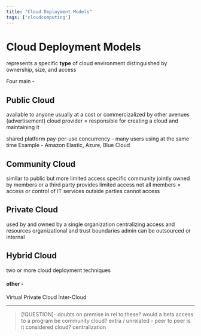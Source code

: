 ```yaml
---
title: "Cloud Deployment Models"
tags: ['cloudcomputing']
---
```

# Cloud Deployment Models
represents a specific **type** of cloud environment
distinguished by ownership, size, and access 


Four main - 
## Public Cloud
available to anyone usually at a cost or commercizalized by other avenues (advertisement)
cloud provider = responsible for creating a cloud and maintaining it

shared platform
pay-per-use 
concurrency - many users using at the same time 
Example - Amazon Elastic, Azure, Blue Cloud

## Community Cloud
similar to public but more limited access 
specific community
jointly owned by members or a third party provides limited access
not all members = access or control of IT services
outside parties cannot access

## Private Cloud
used by and owned by a single organization
centralizing access and resources
organizational and trust boundaries 
admin can be outsourced or internal

## Hybrid Cloud 
two or more cloud deployment techniques

#### other - 
Virtual Private Cloud
Inter-Cloud

---
>[!QUESTION]- doubts
on premise in rel to these?
would a beta access to a program be community cloud?
extra / unrelated - 
peer to peer is it considered cloud? 
centralization

